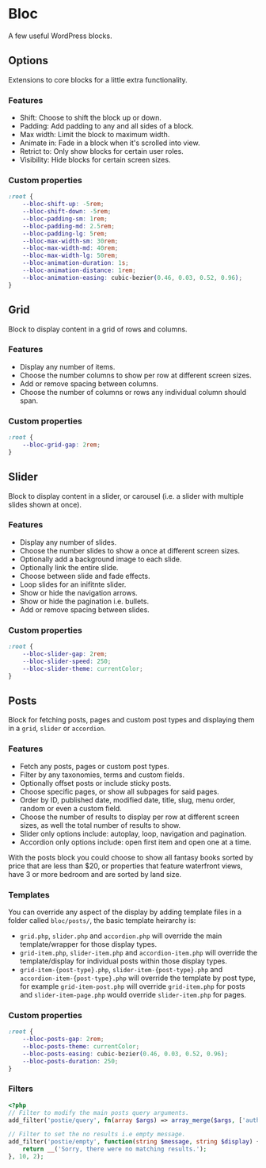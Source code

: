# Bloc

A few useful WordPress blocks.

## Options

Extensions to core blocks for a little extra functionality.

### Features

- Shift: Choose to shift the block up or down.
- Padding: Add padding to any and all sides of a block.
- Max width: Limit the block to maximum width.
- Animate in: Fade in a block when it's scrolled into view.
- Retrict to: Only show blocks for certain user roles.
- Visibility: Hide blocks for certain screen sizes.

### Custom properties

```css
:root {
	--bloc-shift-up: -5rem;
	--bloc-shift-down: -5rem;
	--bloc-padding-sm: 1rem;
	--bloc-padding-md: 2.5rem;
	--bloc-padding-lg: 5rem;
	--bloc-max-width-sm: 30rem;
	--bloc-max-width-md: 40rem;
	--bloc-max-width-lg: 50rem;
	--bloc-animation-duration: 1s;
	--bloc-animation-distance: 1rem;
	--bloc-animation-easing: cubic-bezier(0.46, 0.03, 0.52, 0.96);
}
```

## Grid

Block to display content in a grid of rows and columns.

### Features

- Display any number of items.
- Choose the number columns to show per row at different screen sizes.
- Add or remove spacing between columns.
- Choose the number of columns or rows any individual column should span.

### Custom properties

```css
:root {
	--bloc-grid-gap: 2rem;
}
```

## Slider

Block to display content in a slider, or carousel (i.e. a slider with multiple slides shown at once).

### Features

- Display any number of slides.
- Choose the number slides to show a once at different screen sizes.
- Optionally add a background image to each slide.
- Optionally link the entire slide.
- Choose between slide and fade effects.
- Loop slides for an inifitnte slider.
- Show or hide the navigation arrows.
- Show or hide the pagination i.e. bullets.
- Add or remove spacing between slides.

### Custom properties

```css
:root {
	--bloc-slider-gap: 2rem;
	--bloc-slider-speed: 250;
	--bloc-slider-theme: currentColor;
}
```

## Posts

Block for fetching posts, pages and custom post types and displaying them in a `grid`, `slider` or `accordion`.

### Features
- Fetch any posts, pages or custom post types.
- Filter by any taxonomies, terms and custom fields.
- Optionally offset posts or include sticky posts.
- Choose specific pages, or show all subpages for said pages.
- Order by ID, published date, modified date, title, slug, menu order, random or even a custom field.
- Choose the number of results to display per row at different screen sizes, as well the total number of results to show.
- Slider only options include: autoplay, loop, navigation and pagination.
- Accordion only options include: open first item and open one at a time.

With the posts block you could choose to show all fantasy books sorted by price that are less than $20, or properties that feature waterfront views, have 3 or more bedroom and are sorted by land size.

### Templates

You can override any aspect of the display by adding template files in a folder called `bloc/posts/`, the basic template heirarchy is:
- `grid.php`, `slider.php` and `accordion.php` will override the main template/wrapper for those display types.
- `grid-item.php`, `slider-item.php` and `accordion-item.php` will override the template/display for individual posts within those display types.
- `grid-item-{post-type}.php`, `slider-item-{post-type}.php` and `accordion-item-{post-type}.php` will override the template by post type, for example `grid-item-post.php` will override `grid-item.php` for posts and `slider-item-page.php` would override `slider-item.php` for pages.

### Custom properties

```css
:root {
	--bloc-posts-gap: 2rem;
	--bloc-posts-theme: currentColor;
	--bloc-posts-easing: cubic-bezier(0.46, 0.03, 0.52, 0.96);
	--bloc-posts-duration: 250;
}
```

### Filters

```php
<?php
// Filter to modify the main posts query arguments.
add_filter('postie/query', fn(array $args) => array_merge($args, ['author_name' => 'admin']));

// Filter to set the no results i.e empty message.
add_filter('postie/empty', function(string $message, string $display) {
    return __('Sorry, there were no matching results.');
}, 10, 2);
```
